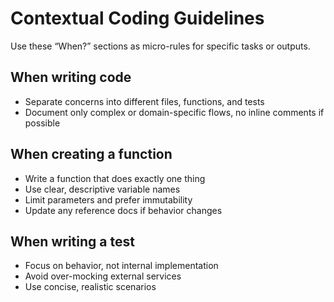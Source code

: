 # Contextual Coding Guidelines

Use these “When?” sections as micro-rules for specific tasks or outputs.

## When writing code
- Separate concerns into different files, functions, and tests
- Document only complex or domain-specific flows, no inline comments if possible

## When creating a function
- Write a function that does exactly one thing
- Use clear, descriptive variable names
- Limit parameters and prefer immutability
- Update any reference docs if behavior changes

## When writing a test
- Focus on behavior, not internal implementation
- Avoid over-mocking external services
- Use concise, realistic scenarios
